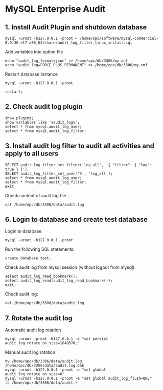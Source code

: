 # MySQL Enterprise Audit
## 1. Install Audit Plugin and shutdown database
```
mysql -uroot -h127.0.0.1 -proot < /home/opc/software/mysql-commercial-8.0.30-el7-x86_64/share/audit_log_filter_linux_install.sql
```
Add variables into option file
```
echo "audit_log_format=json" >> /home/opc/db/3306/my.cnf
echo "audit_log=FORCE_PLUS_PERMANENT" >> /home/opc/db/3306/my.cnf
```
Restart database instance
```
mysql -uroot -h127.0.0.1 -proot 

restart;
```
## 2. Check audit log plugin 
```
show plugins;
show variables like '%audit_log%';
select * from mysql.audit_log_user;
select * from mysql.audit_log_filter;
```
## 3. Install audit log filter to audit all activities and apply to all users
```
SELECT audit_log_filter_set_filter('log_all', '{ "filter": { "log": true } }');
SELECT audit_log_filter_set_user('%', 'log_all');
select * from mysql.audit_log_user;
select * from mysql.audit_log_filter;
exit;
```
Check content of audit log file
```
cat /home/opc/db/3306/data/audit.log
```
## 6. Login to database and create test database
Login to database:
```
mysql -uroot -h127.0.0.1 -proot
```
Run the following SQL statements:
```
create database test;
```
Check audit log from mysql session (without logout from mysql):
```
select audit_log_read_bookmark();
select audit_log_read(audit_log_read_bookmark());
exit;
```
Check audit log:
```
cat /home/opc/db/3306/data/audit.log
```
## 7. Rotate the audit log
Automatic audit log rotation
```
mysql -uroot -proot -h127.0.0.1 -e "set persist audit_log_rotate_on_size=1048576;"
```
Manual audit log rotation
```
mv /home/opc/db/3306/data/audit.log /home/opc/db/3306/data/audit.log.bak
mysql -uroot -h127.0.0.1 -proot -e "set global audit_log_rotate_on_size=0"
mysql -uroot -h127.0.0.1 -proot -e "set global audit_log_flush=ON;"
ls /home/opc/db/3306/data/audit.*
```

